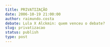 ```yaml
---
title: PRIVATIZAÇÃO
date: 2006-10-19 21:00:00
author: raimundo.costa
debate: Lula X Alckmin: quem venceu o debate?
slug: privatizacao
status: publish 
type: post
---
```



